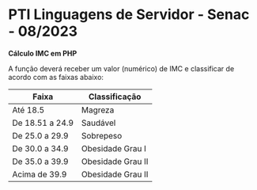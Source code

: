 # PTI Linguagens de Servidor - Senac - 08/2023

**Cálculo IMC em PHP**

A função deverá receber um valor (numérico) de IMC e classificar de acordo com as faixas abaixo:

| Faixa  | Classificação |
| ------ | ------------- |
| Até 18.5 | Magreza |
| De 18.51 a 24.9 | Saudável |
| De 25.0 a 29.9 | Sobrepeso |
| De 30.0 a 34.9 | Obesidade Grau I |
| De 35.0 a 39.9 | Obesidade Grau II |
| Acima de 39.9 | Obesidade Grau II |
